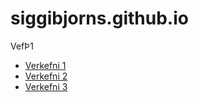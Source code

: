# siggibjorns.github.io
VefÞ1
*  [Verkefni 1](verkefni1)
*  [Verkefni 2](verkefni2)
*  [Verkefni 3](Verkefni3)
